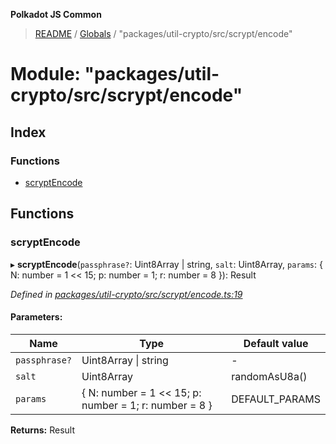 **Polkadot JS Common**

> [README](../README.md) / [Globals](../globals.md) / "packages/util-crypto/src/scrypt/encode"

# Module: "packages/util-crypto/src/scrypt/encode"

## Index

### Functions

* [scryptEncode](_packages_util_crypto_src_scrypt_encode_.md#scryptencode)

## Functions

### scryptEncode

▸ **scryptEncode**(`passphrase?`: Uint8Array \| string, `salt`: Uint8Array, `params`: { N: number = 1 \<\< 15; p: number = 1; r: number = 8 }): Result

*Defined in [packages/util-crypto/src/scrypt/encode.ts:19](https://github.com/polkadot-js/common/blob/975103fd/packages/util-crypto/src/scrypt/encode.ts#L19)*

#### Parameters:

Name | Type | Default value |
------ | ------ | ------ |
`passphrase?` | Uint8Array \| string | - |
`salt` | Uint8Array | randomAsU8a() |
`params` | { N: number = 1 \<\< 15; p: number = 1; r: number = 8 } | DEFAULT_PARAMS |

**Returns:** Result
